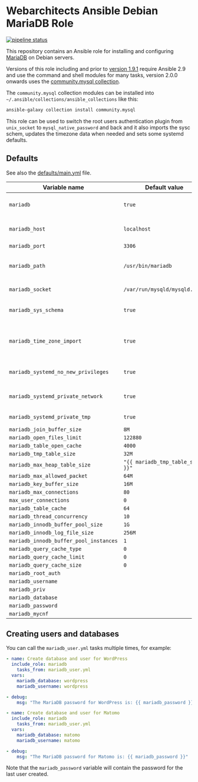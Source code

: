 # Webarchitects Ansible Debian MariaDB Role 

[![pipeline status](https://git.coop/webarch/mariadb/badges/master/pipeline.svg)](https://git.coop/webarch/mariadb/-/commits/master)

This repository contains an Ansible role for installing and configuring [MariaDB](https://mariadb.org/) on Debian servers.

Versions of this role including and prior to [version 1.9.1](https://git.coop/webarch/mariadb/-/tree/1.9.1) require Ansible 2.9 and use the command and shell modules for many tasks, version 2.0.0 onwards uses the [community.mysql collection](https://docs.ansible.com/ansible/latest/collections/community/mysql/). 

The `community.mysql` collection modules can be installed into `~/.ansible/collections/ansible_collections` like this:

```bash
ansible-galaxy collection install community.mysql
```

This role can be used to switch the root users authentication plugin from `unix_socket` to `mysql_native_password` and back and it also imports the sysc schem, updates the timezone data when needed and sets some systemd defaults.

## Defaults

See also the [defaults/main.yml](defaults/main.yml) file.

| Variable name                          | Default value                                      | Comment                                                                                                                       |
|----------------------------------------|----------------------------------------------------|-------------------------------------------------------------------------------------------------------------------------------|
| `mariadb`                              | `true`                                             | Set `mariadb` to false to prevent any tasks in this role being run                                                            |
| `mariadb_host`                         | `localhost`                                        | Note that this roles hasn't been tested with hosts other than `localhost`                                                     |
| `mariadb_port`                         | `3306`                                             | The default MariaDB port                                                                                                      |
| `mariadb_path`                         | `/usr/bin/mariadb`                                 | The existance of the `mariadb_path` is used as a test for generating the `local_facts`                                        |
| `mariadb_socket`                       | `/var/run/mysqld/mysqld.sock`                      | The path to the MariaDB scoket                                                                                                |
| `mariadb_sys_schema`                   | `true`                                             | If `mariadb_sys_schema` is true then the sys schema is imported from [this repo](https://github.com/webarch-coop/mariadb-sys) |
| `mariadb_time_zone_import`             | `true`                                             | If `mariadb_time_zone_import` is true then the  time zone tables when they have been updated                                  |
| `mariadb_systemd_no_new_privileges`    | `true`                                             | Set systemd `NoNewPrivileges` to true for MariaDB                                                                             |
| `mariadb_systemd_private_network`      | `true`                                             | Set systemd `PrivateNetwork` to true for MariaDB                                                                              |
| `mariadb_systemd_private_tmp`          | `true`                                             | Set systemd `PrivateTmp` to true for MariaDB                                                                                  |
| `mariadb_join_buffer_size`             | `8M`                                               |                                                                                                                               |
| `mariadb_open_files_limit`             | `122880`                                           |                                                                                                                               |
| `mariadb_table_open_cache`             | `4000`                                             |                                                                                                                               |
| `mariadb_tmp_table_size`               | `32M`                                              |                                                                                                                               |
| `mariadb_max_heap_table_size`          | `"{{ mariadb_tmp_table_size }}"`                   |                                                                                                                               |
| `mariadb_max_allowed_packet`           | `64M`                                              |                                                                                                                               |
| `mariadb_key_buffer_size`              | `16M`                                              |                                                                                                                               |
| `mariadb_max_connections`              | `80`                                               |                                                                                                                               |
| `max_user_connections`                 | `0`                                                |                                                                                                                               |
| `mariadb_table_cache`                  | `64`                                               |                                                                                                                               |
| `mariadb_thread_concurrency`           | `10`                                               |                                                                                                                               |
| `mariadb_innodb_buffer_pool_size`      | `1G`                                               |                                                                                                                               |
| `mariadb_innodb_log_file_size`         | `256M`                                             |                                                                                                                               |
| `mariadb_innodb_buffer_pool_instances` | `1`                                                |                                                                                                                               |
| `mariadb_query_cache_type`             | `0`                                                |                                                                                                                               |
| `mariadb_query_cache_limit`            | `0`                                                |                                                                                                                               |
| `mariadb_query_cache_size`             | `0`                                                |                                                                                                                               |
| `mariadb_root_auth`                    |                                                    |                                                                                                                               |
| `mariadb_username`                     |                                                    |                                                                                                                               |
| `mariadb_priv`                         |                                                    |                                                                                                                               |
| `mariadb_database`                     |                                                    |                                                                                                                               |
| `mariadb_password`                     |                                                    |                                                                                                                               |
| `mariadb_mycnf`                        |                                                    |                                                                                                                               |

## Creating users and databases

You can call the `mariadb_user.yml` tasks multiple times, for example:

```yml
- name: Create database and user for WordPress
  include_role: mariadb
    tasks_from: mariadb_user.yml
  vars: 
    mariadb_database: wordpress
    mariadb_username: wordpress

- debug:
    msg: "The MariaDB password for WordPress is: {{ mariadb_password }}"

- name: Create database and user for Matomo
  include_role: mariadb
    tasks_from: mariadb_user.yml
  vars:
    mariadb_database: matomo
    mariadb_username: matomo

- debug:
    msg: "The MariaDB password for Matomo is: {{ mariadb_password }}"
```

Note that the `mariadb_password` variable will contain the password for the last user created.
